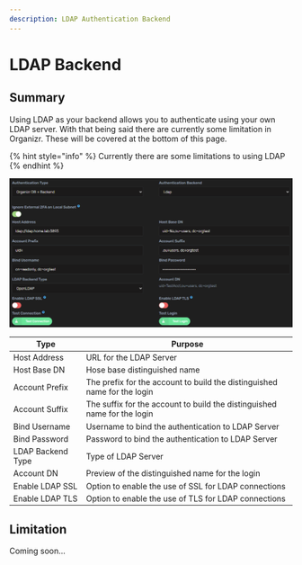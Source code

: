 ```yaml
---
description: LDAP Authentication Backend
---
```


# LDAP Backend

## Summary

Using LDAP as your backend allows you to authenticate using your own LDAP server.  With that being said there are currently some limitation in Organizr.  These will be covered at the bottom of this page.

{% hint style="info" %}
Currently there are some limitations to using LDAP
{% endhint %}

![](<../../.gitbook/assets/image (49).png>)

| **Type**          | **Purpose**                                                              |
| ----------------- | ------------------------------------------------------------------------ |
| Host Address      | URL for the LDAP Server                                                  |
| Host Base DN      | Hose base distinguished name                                             |
| Account Prefix    | The prefix for the account to build the distinguished name for the login |
| Account Suffix    | The suffix for the account to build the distinguished name for the login |
| Bind Username     | Username to bind the authentication to LDAP Server                       |
| Bind Password     | Password to bind the authentication to LDAP Server                       |
| LDAP Backend Type | Type of LDAP Server                                                      |
| Account DN        | Preview of the distinguished name for the login                          |
| Enable LDAP SSL   | Option to enable the use of SSL for LDAP connections                     |
| Enable LDAP TLS   | Option to enable the use of TLS for LDAP connections                     |

## Limitation

Coming soon...
